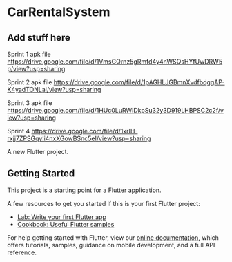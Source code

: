 # CarRentalSystem

## Add stuff here

Sprint 1 apk file https://drive.google.com/file/d/1VmsGQrnz5gRmfd4y4nWSQsHYfUwDRW5p/view?usp=sharing

Sprint 2 apk file https://drive.google.com/file/d/1pAGHLJGBmnXvdfbdggAP-K4yadTONLai/view?usp=sharing

Sprint 3 apk file https://drive.google.com/file/d/1HUc0LuRWiDkpSu32y3D919LHBPSC2c2f/view?usp=sharing

Sprint 4 https://drive.google.com/file/d/1xrIH-rxjj7ZPSGqyli4nxXGowBSnc5eI/view?usp=sharing

A new Flutter project.

## Getting Started

This project is a starting point for a Flutter application.

A few resources to get you started if this is your first Flutter project:

- [Lab: Write your first Flutter app](https://flutter.dev/docs/get-started/codelab)
- [Cookbook: Useful Flutter samples](https://flutter.dev/docs/cookbook)

For help getting started with Flutter, view our
[online documentation](https://flutter.dev/docs), which offers tutorials,
samples, guidance on mobile development, and a full API reference.